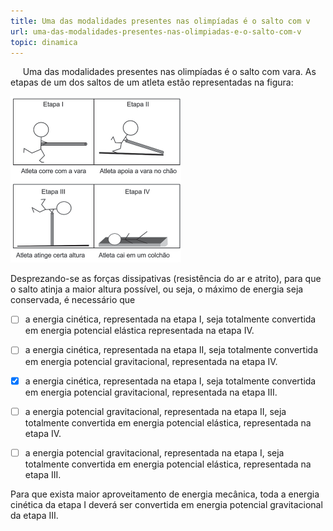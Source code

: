 ```yaml
---
title: Uma das modalidades presentes nas olimpíadas é o salto com v
url: uma-das-modalidades-presentes-nas-olimpiadas-e-o-salto-com-v
topic: dinamica
---
```



     Uma das modalidades presentes nas olimpíadas é o salto com vara. As etapas de um dos saltos de um atleta estão representadas na figura:

![](fff55f35-92ce-d1da-1b6d-d25047ae2939.png)

Desprezando-se as forças dissipativas (resistência do ar e atrito), para que o salto atinja a maior altura possível, ou seja, o máximo de energia seja conservada, é necessário que



- [ ] a energia cinética, representada na etapa I, seja totalmente convertida em energia potencial elástica representada na etapa IV.
- [ ] a energia cinética, representada na etapa II, seja totalmente convertida em energia potencial gravitacional, representada na etapa IV.
- [x] a energia cinética, representada na etapa I, seja totalmente convertida em energia potencial gravitacional, representada na etapa III.
- [ ] a energia potencial gravitacional, representada na etapa II, seja totalmente convertida em energia potencial elástica, representada na etapa IV.
- [ ] a energia potencial gravitacional, representada na etapa I, seja totalmente convertida em energia potencial elástica, representada na etapa III.


Para que exista maior aproveitamento de energia mecânica, toda a energia cinética da etapa I deverá ser convertida em energia potencial gravitacional da etapa III.
